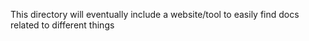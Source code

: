This directory will eventually include a website/tool to easily find docs related to different things
